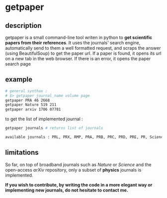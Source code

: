 # getpaper

## description
getpaper is a small command-line tool writen in python to **get scientific papers from their references**. It uses the journals' search engine, automatically send to them a well formatted request, and scraps the answer (using BeautifulSoup) to get the paper url. If a paper is found, it opens its url on a new tab in the web browser. If there is an error, it opens the paper search page

## example

```bash
# general synthax :
# $> getpaper journal_name volume page
getpaper PRA 46 2668
getpaper Nature 519 211
getpaper arxiv 1706 07781
```

to get the list of implemented journal :

```bash
getpaper journals # returns list of journals

available journals : PRL, PRX, RMP, PRA, PRB, PRC, PRD, PRE, PR, Science, NatPhys, Nature, arxiv, arXiv, NJP, JPBold, JPB, OE, OL, AO, Optica
```
## limitations

So far, on top of broadband journals such as *Nature* or *Science* and the open-access *arXiv* repository, only a subset of **physics** journals is implemented.

**If you wish to contribute, by writing the code in a more elegant way or implementing new journals, do not hesitate to contact me.** 
